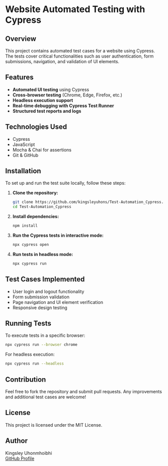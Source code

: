 # Website Automated Testing with Cypress

## Overview
This project contains automated test cases for a website using Cypress. The tests cover critical functionalities such as user authentication, form submissions, navigation, and validation of UI elements.

## Features
- **Automated UI testing** using Cypress
- **Cross-browser testing** (Chrome, Edge, Firefox, etc.)
- **Headless execution support**
- **Real-time debugging with Cypress Test Runner**
- **Structured test reports and logs**

## Technologies Used
- Cypress
- JavaScript
- Mocha & Chai for assertions
- Git & GitHub

## Installation
To set up and run the test suite locally, follow these steps:

1. **Clone the repository:**
   ```bash
   git clone https://github.com/kingsleyuhons/Test-Automation_Cypress.git
   cd Test-Automation_Cypress
   ```
2. **Install dependencies:**
   ```bash
   npm install
   ```
3. **Run the Cypress tests in interactive mode:**
   ```bash
   npx cypress open
   ```
4. **Run tests in headless mode:**
   ```bash
   npx cypress run
   ```

## Test Cases Implemented
- User login and logout functionality
- Form submission validation
- Page navigation and UI element verification
- Responsive design testing

## Running Tests
To execute tests in a specific browser:
```bash
npx cypress run --browser chrome
```
For headless execution:
```bash
npx cypress run --headless
```

## Contribution
Feel free to fork the repository and submit pull requests. Any improvements and additional test cases are welcome!

## License
This project is licensed under the MIT License.

## Author
Kingsley Uhonmhoibhi  
[GitHub Profile](https://github.com/kingsleyuhons)
